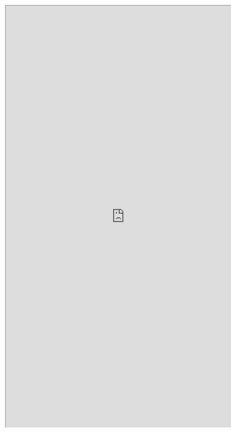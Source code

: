 <iframe width="768" height="1366" src="https://lookerstudio.google.com/embed/reporting/4ec967f1-6b6e-4a6d-9c5b-c3c78e06f433/page/KuRSD" allowfullscreen></iframe>
